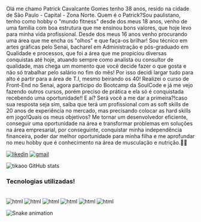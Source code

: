 Olá me chamo Patrick Cavalcante Gomes tenho 38 anos, resido na cidade de São Paulo - Capital - Zona Norte. Quem é o Patrick?Sou paulistano, tenho como hobby o "mundo fitness" desde dos meus 18 anos, venho de uma família com boa estrutura que me ensinou bons valores, que hoje levo para minha vida profissional. Desde dos meus 16 anos venho procurando uma área que me encha os "olhos" e que faça-os brilhar! Sou técnico em artes gráficas pelo Senai, bacharel em Administração e pós-graduado em Qualidade e processos, que foi a área que me propiciou diversas conquistas até hoje, atuando sempre como analista ou consultor de qualidade, mas chega um momento que você decide fazer o que gosta e não só trabalhar pelo salário no fim do mês! Por isso decidi largar tudo para alto é partir para a área de T.I, mesmo beirando os 40! Realizei o curso de Front-End no Senai, agora participo do Bootcamp da SoulCode e já me vejo fazendo outros cursos, porém preciso de prática e ela só é conquistada recebendo uma oportunidade!! E aí? Será você a me dar a primeira?!caso sua resposta seja sim, saiba que terá um profissional com as soft skills de 20 anos de experiência no mercado, mas precisando colocar as hard skills em jogo!Quais os meus objetivos? Me tornar um desenvolvedor eficiente, conseguir uma oportunidade na área e transformar problemas em soluções na área empresarial, por conseguinte, conquistar minha independência financeira, poder dar melhor oportunidade para minha filha e me aprofundar no meu hobby que é conhecimento na área de musculação e nutrição.🤞🤞

[![likedin](https://img.shields.io/badge/LinkedIn-0077B5?style=for-the-badge&logo=linkedin&logoColor=white)](https://www.linkedin.com/in/patrick-cavalcante-gomes-b84a8353/)
[![gmail](https://img.shields.io/badge/Gmail-D14836?style=for-the-badge&logo=gmail&logoColor=white)](patrick.cavalcante.gomes@gmail.com)

![tikaoo GitHub stats](https://github-readme-stats.vercel.app/api?username=tikaoo&show_icons=true&theme=onedark)

### Tecnologias utilizadas!

<div style="display:inline_block"><br/>
    <img align="center" alt="html" src="https://img.shields.io/badge/HTML-239120?style=for-the-badge&logo=html5&logoColor=white"/>
    <img align="center" alt="html" src="https://img.shields.io/badge/CSS-239120?&style=for-the-badge&logo=css3&logoColor=white"/>
    <img align="center" alt="html" src="https://img.shields.io/badge/JavaScript-F7DF1E?style=for-the-badge&logo=javascript&logoColor=black"/>
    <img align="center" alt="html" src="https://img.shields.io/badge/TypeScript-007ACC?style=for-the-badge&logo=typescript&logoColor=white"/>
    <img align="center" alt="html" src="https://img.shields.io/badge/Java-ED8B00?style=for-the-badge&logo=java&logoColor=white"/>
    <img align="center" alt="html" src="https://img.shields.io/badge/Angular-DD0031?style=for-the-badge&logo=angular&logoColor=white"/> <br/>
    
   ![Snake animation](https://github.com/tikaoo/tikaoo/blob/output/github-contribution-grid-snake.svg)
</div>

